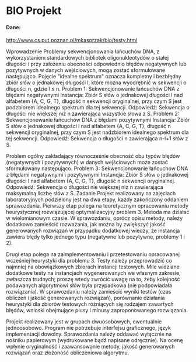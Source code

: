 # BIO Projekt

#### Dane:
http://www.cs.put.poznan.pl/mkasprzak/bio/testy.html

Wprowadzenie
Problemy sekwencjonowania łańcuchów DNA, z wykorzystaniem standardowych bibliotek oligonukleotydów o stałej długości i przy założeniu obecności odpowiednio błędów negatywnych lub pozytywnych w danych wejściowych, mogą zostać sformułowane następująco. Pojęcie "idealne spektrum" oznacza kompletny i bezbłędny zbiór słów o jednakowej długości l, które można wyodrębnić w sekwencji o długości n, gdzie l ≤ n.
Problem 1: Sekwencjonowanie łańcuchów DNA z błędami negatywnymi
Instancja: Zbiór S słów o jednakowej długości l nad alfabetem {A, C, G, T}, długość n sekwencji oryginalnej, przy czym S jest podzbiorem idealnego spektrum dla tej sekwencji.
Odpowiedź: Sekwencja o długości nie większej niż n zawierająca wszystkie słowa z S.
Problem 2: Sekwencjonowanie łańcuchów DNA z błędami pozytywnymi
Instancja: Zbiór S słów o jednakowej długości l nad alfabetem {A, C, G, T}, długość n sekwencji oryginalnej, przy czym S jest nadzbiorem idealnego spektrum dla tej sekwencji.
Odpowiedź: Sekwencja o długości n zawierająca n-l+1 słów z S.

Problem ogólny zakładający równocześnie obecność obu typów błędów (negatywnych i pozytywnych) w danych wejściowych może zostać sformułowany następująco.
Problem 3: Sekwencjonowanie łańcuchów DNA z błędami negatywnymi i pozytywnymi
Instancja: Zbiór S słów o jednakowej długości l nad alfabetem {A, C, G, T}, długość n sekwencji oryginalnej.
Odpowiedź: Sekwencja o długości nie większej niż n zawierająca maksymalną liczbę słów z S.
Zadanie
Projekt realizowany na zajęciach laboratoryjnych podzielony jest na dwa etapy, każdy zakończony oddaniem sprawozdania. Pierwszy etap polega na teoretycznym opracowaniu metody heurystycznej rozwiązującej optymalizacyjny problem 3. Metoda ma działać w wielomianowym czasie. W sprawozdaniu, oprócz opisu metody, należy dodatkowo zamieścić rozważania, jak można by zwiększyć jakość generowanych rozwiązań w przypadku dodatkowej wiedzy, że instancja zawiera błędy tylko jednego typu (negatywne lub pozytywne, problemy 1 i 2).

Drugi etap polega na zaimplementowaniu i przetestowaniu opracowanej wcześniej heurystyki dla problemu 3. Testy należy przeprowadzić co najmniej na obowiązkowych zbiorach instancji testowych. Mile widziane dodatkowe testy na instancjach wygenerowanych we własnym zakresie, zwłaszcza trudnych; proszę wtedy zwrócić uwagę na to, żeby kolejność podawanych algorytmowi słów była przypadkowa (nie podpowiadała rozwiązania). W sprawozdaniu należy zamieścić wyniki testów (czas obliczeń i jakość generowanych rozwiązań), porównanie działania heurystyki dla zbiorów testowych różniących się rodzajem zawartych błędów, wnioski obejmujące plusy i minusy zaproponowanego rozwiązania.

Projekt realizowany jest w grupach dwuosobowych, ewentualnie jednoosobowo. Program nie potrzebuje interfejsu graficznego, język implementacji dowolny. Sprawozdania należy oddawać wyłącznie na nośniku papierowym (wydrukowane bądź napisane odręcznie). Na ocenę wpłynie oryginalność i zaawansowanie metody, jakość generowanych rozwiązań oraz złożoność obliczeniowa algorytmu.
